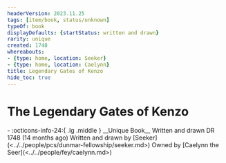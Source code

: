 ```yaml
---
headerVersion: 2023.11.25
tags: [item/book, status/unknown]
typeOf: book
displayDefaults: {startStatus: written and drawn}
rarity: unique
created: 1748
whereabouts:
- {type: home, location: Seeker}
- {type: home, location: Caelynn}
title: Legendary Gates of Kenzo
hide_toc: true
---
```

# The Legendary Gates of Kenzo
<div class="grid cards ext-narrow-margin ext-one-column" markdown>
- :octicons-info-24:{ .lg .middle } __Unique Book__  
   Written and drawn DR 1748 (14 months ago)  
   Written and drawn by [Seeker](<../../people/pcs/dunmar-fellowship/seeker.md>)  
   Owned by [Caelynn the Seer](<../../people/fey/caelynn.md>)  
</div>


